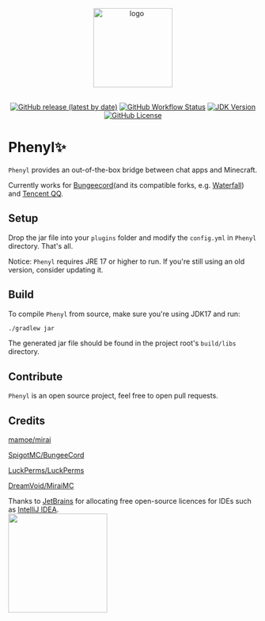 <div align="center">
   <img width="160" src="https://s3.bmp.ovh/imgs/2022/01/665fd8e6ead3d2c8.png" alt="logo"></br></br>

[![GitHub release (latest by date)](https://img.shields.io/github/v/release/xslingcn/phenyl)](https://github.com/xslingcn/Phenyl/releases)
[![GitHub Workflow Status](https://img.shields.io/github/actions/workflow/status/xslingcn/phenyl/build.yml?branch=main)](https://github.com/xslingcn/Phenyl/actions)
[![JDK Version](https://img.shields.io/badge/JDK-%3E%3D17-blue)](https://adoptium.net/)
[![GitHub License](https://img.shields.io/github/license/xslingcn/phenyl)](https://github.com/xslingcn/Phenyl/blob/main/LICENSE)
</div>

# Phenyl✨
`Phenyl` provides an out-of-the-box bridge between chat apps and Minecraft.

Currently works for [Bungeecord](https://github.com/SpigotMC/BungeeCord)(and its compatible forks,
e.g. [Waterfall](https://github.com/PaperMC/Waterfall)) and [Tencent QQ](https://im.qq.com/index).

## Setup

Drop the jar file into your `plugins` folder and modify the `config.yml` in `Phenyl` directory. That's all.

Notice: `Phenyl` requires JRE 17 or higher to run. If you're still using an old version, consider updating it.

## Build

To compile `Phenyl` from source, make sure you're using JDK17 and run:

```bash
./gradlew jar
```

The generated jar file should be found in the project root's `build/libs` directory.

## Contribute

`Phenyl` is an open source project, feel free to open pull requests.

## Credits

[mamoe/mirai](https://github.com/mamoe/mirai)

[SpigotMC/BungeeCord](https://github.com/SpigotMC/BungeeCord)

[LuckPerms/LuckPerms](https://github.com/LuckPerms/LuckPerms)

[DreamVoid/MiraiMC](https://github.com/DreamVoid/MiraiMC)

Thanks to [JetBrains](https://www.jetbrains.com/?from=phenyl) for allocating free open-source licences for IDEs such as [IntelliJ IDEA](https://www.jetbrains.com/idea/?from=phenyl).  
[<img src="https://resources.jetbrains.com/storage/products/company/brand/logos/jb_beam.svg" width="200"/>](https://www.jetbrains.com/?from=phenyl)
